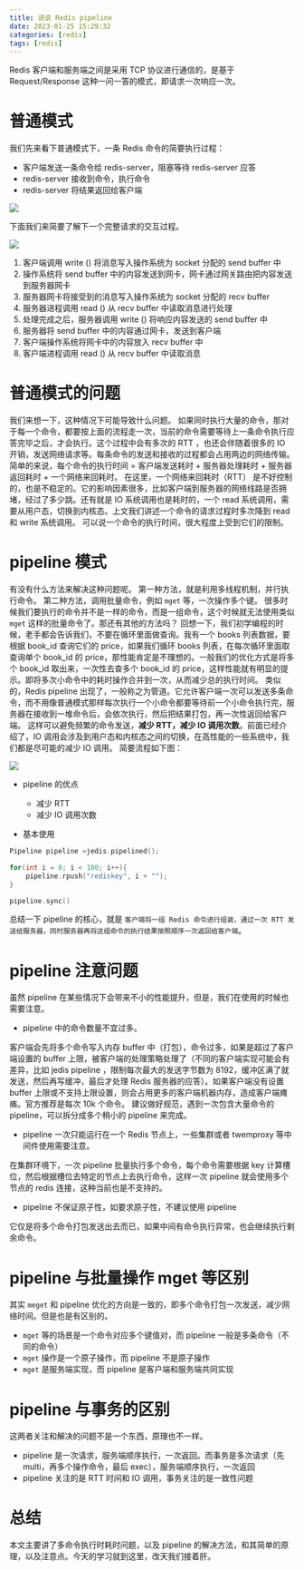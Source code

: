 ```yaml
---
title: 说说 Redis pipeline
date: 2023-01-25 15:29:32
categories: [redis]
tags: [redis]
---
```


Redis 客户端和服务端之间是采用 TCP 协议进行通信的，是基于 Request/Response 这种一问一答的模式，即请求一次响应一次。

# 普通模式

我们先来看下普通模式下，一条 Redis 命令的简要执行过程：

- 客户端发送一条命令给 redis-server，阻塞等待 redis-server 应答
- redis-server 接收到命令，执行命令
- redis-server 将结果返回给客户端

<!-- more -->

![](https://cdn.immaxfang.com/image123.png)

下面我们来简要了解下一个完整请求的交互过程。

![](https://cdn.immaxfang.com/1666327431748.png)

1. 客户端调用 write () 将消息写入操作系统为 socket 分配的 send buffer 中
2. 操作系统将 send buffer 中的内容发送到网卡，网卡通过网关路由把内容发送到服务器网卡
3. 服务器网卡将接受到的消息写入操作系统为 socket 分配的 recv buffer
4. 服务器进程调用 read () 从 recv buffer 中读取消息进行处理
5. 处理完成之后，服务器调用 write () 将响应内容发送的 send buffer 中
6. 服务器将 send buffer 中的内容通过网卡，发送到客户端
7. 客户端操作系统将网卡中的内容放入 recv buffer 中
8. 客户端进程调用 read () 从 recv buffer 中读取消息

# 普通模式的问题

我们来想一下，这种情况下可能导致什么问题。
如果同时执行大量的命令，那对于每一个命令，都要按上面的流程走一次，当前的命令需要等待上一条命令执行应答完毕之后，才会执行。这个过程中会有多次的 RTT ，也还会伴随着很多的 IO 开销，发送网络请求等。每条命令的发送和接收的过程都会占用两边的网络传输。
简单的来说，每个命令的执行时间 = 客户端发送耗时 + 服务器处理耗时 + 服务器返回耗时 + 一个网络来回耗时。
在这里，一个网络来回耗时（RTT） 是不好控制的，也是不稳定的。它的影响因素很多，比如客户端到服务器的网络线路是否拥堵，经过了多少跳。还有就是 IO 系统调用也是耗时的，一个 read 系统调用，需要从用户态，切换到内核态。上文我们讲述一个命令的请求过程时多次降到 read 和 write 系统调用。
可以说一个命令的执行时间，很大程度上受到它们的限制。

# pipeline 模式

有没有什么方法来解决这种问题呢。
第一种方法，就是利用多线程机制，并行执行命令。
第二种方法，调用批量命令，例如 `mget` 等，一次操作多个键。
很多时候我们要执行的命令并不是一样的命令，而是一组命令，这个时候就无法使用类似 `mget` 这样的批量命令了。那还有其他的方法吗？
回想一下，我们初学编程的时候，老手都会告诉我们，不要在循环里面做查询。我有一个 books 列表数据，要根据 book_id 查询它们的 price，如果我们循环 books 列表，在每次循环里面取查询单个 book_id 的 price，那性能肯定是不理想的。一般我们的优化方式是将多个 book_id 取出来，一次性去查多个 book_id 的 price，这样性能就有明显的提示。即将多次小命令中的耗时操作合并到一次，从而减少总的执行时间。
类似的，Redis pipeline 出现了，一般称之为管道。它允许客户端一次可以发送多条命令，而不用像普通模式那样每次执行一个小命令都要等待前一个小命令执行完，服务器在接收到一堆命令后，会依次执行，然后把结果打包，再一次性返回给客户端。
这样可以避免频繁的命令发送，**减少 RTT，减少 IO 调用次数**。前面已经介绍了，IO 调用会涉及到用户态和内核态之间的切换，在高性能的一些系统中，我们都是尽可能的减少 IO 调用。
简要流程如下图：

![](https://cdn.immaxfang.com/1666327582910.png)

- pipeline 的优点
   - 减少 RTT
   - 减少 IO 调用次数

- 基本使用
```c
Pipeline pipeline =jedis.pipelined();

for(int i = 0; i < 100; i++){
    pipeline.rpush("rediskey", i + "");
}

pipeline.sync()
```
总结一下 pipeline 的核心，就是 `客户端将一组 Redis 命令进行组装，通过一次 RTT 发送给服务器，同时服务器再将这组命令的执行结果按照顺序一次返回给客户端`。

# pipeline 注意问题

虽然 pipeline 在某些情况下会带来不小的性能提升，但是，我们在使用的时候也需要注意。

- pipeline 中的命令数量不宜过多。

客户端会先将多个命令写入内存 buffer 中（打包），命令过多，如果是超过了客户端设置的 buffer 上限，被客户端的处理策略处理了（不同的客户端实现可能会有差异，比如 jedis pipeline ，限制每次最大的发送字节数为 8192，缓冲区满了就发送，然后再写缓冲，最后才处理 Redis 服务器的应答）。如果客户端没有设置 buffer 上限或不支持上限设置，则会占用更多的客户端机器内存，造成客户端瘫痪。官方推荐是每次 10k 个命令。
建议做好规范，遇到一次包含大量命令的 pipeline，可以拆分成多个稍小的 pipeline 来完成。

- pipeline 一次只能运行在一个 Redis 节点上，一些集群或者 twemproxy 等中间件使用需要注意。

在集群环境下，一次 pipeline 批量执行多个命令，每个命令需要根据 key 计算槽位，然后根据槽位去特定的节点上去执行命令，这样一次 pipeline 就会使用多个节点的 redis 连接，这种当前也是不支持的。

- pipeline 不保证原子性，如要求原子性，不建议使用 pipeline

它仅是将多个命令打包发送出去而已，如果中间有命令执行异常，也会继续执行剩余命令。

# pipeline 与批量操作 mget 等区别

其实 `meget` 和 pipeline 优化的方向是一致的，即多个命令打包一次发送，减少网络时间。但是也是有区别的。

- `mget` 等的场景是一个命令对应多个键值对，而 pipeline 一般是多条命令（不同的命令）
- `mget` 操作是一个原子操作，而 pipeline 不是原子操作
- `mget` 是服务端实现，而 pipeline 是客户端和服务端共同实现

# pipeline 与事务的区别

这两者关注和解决的问题不是一个东西，原理也不一样。

- pipeline 是一次请求，服务端顺序执行，一次返回。而事务是多次请求（先 multi，再多个操作命令，最后 exec），服务端顺序执行，一次返回
- pipeline 关注的是 RTT 时间和 IO 调用，事务关注的是一致性问题

# 总结

本文主要讲了多命令执行时耗时问题，以及 pipeline 的解决方法，和其简单的原理，以及注意点。今天的学习就到这里，改天我们接着肝。

